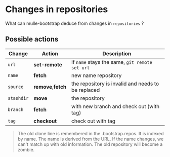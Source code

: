 # Changes in repositories

What can mulle-bootstrap deduce from changes in `repositories` ?


## Possible actions

Change     | Action               | Description
-----------|----------------------|----------------------------------
`url`      | **set-remote**       | If `name` stays the same, `git remote set url`
`name`     | **fetch**            | new name repository
`source`      | **remove**,**fetch** | the repository is invalid and needs to be replaced
`stashdir` | **move**             | the repository
`branch`   | **fetch**            | with new branch and check out (with tag)
`tag`      | **checkout**         | check out with tag

>
> The old clone line is remembered in the .bootstrap.repos. It is indexed
> by name. The name is derived from the URL. If the name changes, we can't
> match up with old information. The old repository will become a
> zombie.
>

